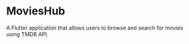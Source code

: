 # MoviesHub
A Flutter application that allows users to browse and search for movies using TMDB API.
